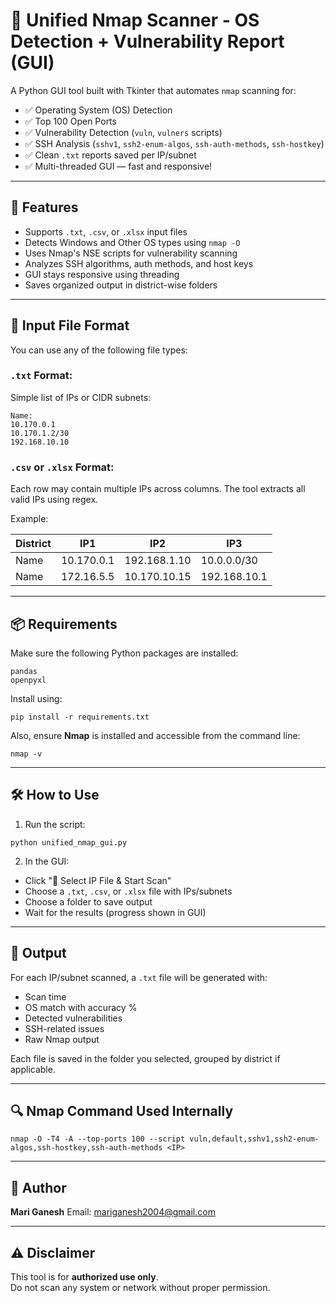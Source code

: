 # 🎯 Unified Nmap Scanner - OS Detection + Vulnerability Report (GUI)

A Python GUI tool built with Tkinter that automates `nmap` scanning for:

- ✅ Operating System (OS) Detection  
- ✅ Top 100 Open Ports  
- ✅ Vulnerability Detection (`vuln`, `vulners` scripts)  
- ✅ SSH Analysis (`sshv1`, `ssh2-enum-algos`, `ssh-auth-methods`, `ssh-hostkey`)  
- ✅ Clean `.txt` reports saved per IP/subnet  
- ✅ Multi-threaded GUI — fast and responsive!

---

## 🚀 Features

- Supports `.txt`, `.csv`, or `.xlsx` input files  
- Detects Windows and Other OS types using `nmap -O`  
- Uses Nmap's NSE scripts for vulnerability scanning  
- Analyzes SSH algorithms, auth methods, and host keys  
- GUI stays responsive using threading  
- Saves organized output in district-wise folders

---

## 📂 Input File Format

You can use any of the following file types:

### `.txt` Format:
Simple list of IPs or CIDR subnets:
```
Name:
10.170.0.1
10.170.1.2/30
192.168.10.10
```

### `.csv` or `.xlsx` Format:
Each row may contain multiple IPs across columns. The tool extracts all valid IPs using regex.

Example:

| District   | IP1          | IP2          | IP3          |
|------------|--------------|--------------|--------------|
| Name    | 10.170.0.1   | 192.168.1.10 | 10.0.0.0/30  |
| Name | 172.16.5.5   | 10.170.10.15 | 192.168.10.1 |

---

## 📦 Requirements

Make sure the following Python packages are installed:
```
pandas
openpyxl
```

Install using:
```
pip install -r requirements.txt
```

Also, ensure **Nmap** is installed and accessible from the command line:
```
nmap -v
```

---

## 🛠️ How to Use

1. Run the script:
```
python unified_nmap_gui.py
```

2. In the GUI:
- Click "📂 Select IP File & Start Scan"
- Choose a `.txt`, `.csv`, or `.xlsx` file with IPs/subnets
- Choose a folder to save output
- Wait for the results (progress shown in GUI)

---

## 📄 Output

For each IP/subnet scanned, a `.txt` file will be generated with:

- Scan time
- OS match with accuracy %
- Detected vulnerabilities
- SSH-related issues
- Raw Nmap output

Each file is saved in the folder you selected, grouped by district if applicable.

---

## 🔍 Nmap Command Used Internally

```
nmap -O -T4 -A --top-ports 100 --script vuln,default,sshv1,ssh2-enum-algos,ssh-hostkey,ssh-auth-methods <IP>
```

---

## 👤 Author

**Mari Ganesh** 
Email: mariganesh2004@gmail.com  


---

## ⚠️ Disclaimer

This tool is for **authorized use only**.  
Do not scan any system or network without proper permission.
